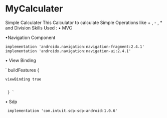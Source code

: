 # MyCalculater
Simple Calculater
This Calculator to calculate Simple Operations like + , - , * and Division 
Skills Used :
• MVC

•Navigation Component


 `implementation 'androidx.navigation:navigation-fragment:2.4.1'
 implementation 'androidx.navigation:navigation-ui:2.4.1' `

• View Binding

`
   buildFeatures {
 
 
    viewBinding true
    
    
     } `
     
     
• Sdp

`
    implementation 'com.intuit.sdp:sdp-android:1.0.6'`
